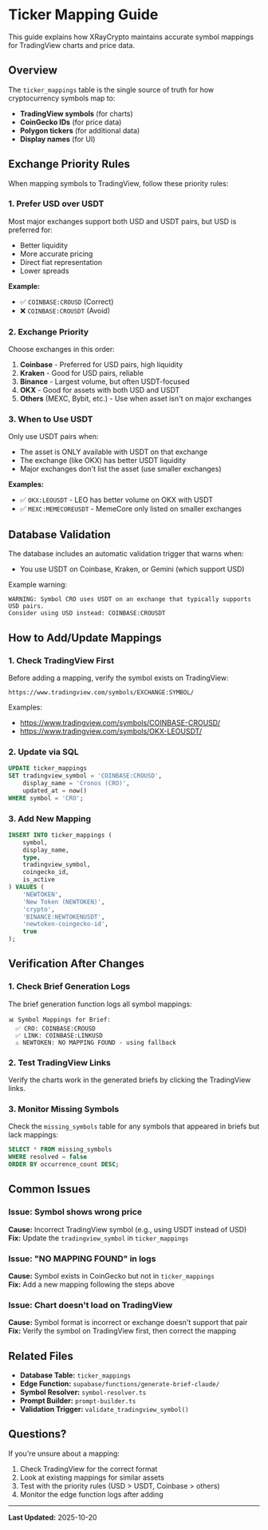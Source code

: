 # Ticker Mapping Guide

This guide explains how XRayCrypto maintains accurate symbol mappings for TradingView charts and price data.

## Overview

The `ticker_mappings` table is the single source of truth for how cryptocurrency symbols map to:
- **TradingView symbols** (for charts)
- **CoinGecko IDs** (for price data)
- **Polygon tickers** (for additional data)
- **Display names** (for UI)

## Exchange Priority Rules

When mapping symbols to TradingView, follow these priority rules:

### 1. **Prefer USD over USDT**
Most major exchanges support both USD and USDT pairs, but USD is preferred for:
- Better liquidity
- More accurate pricing
- Direct fiat representation
- Lower spreads

**Example:**
- ✅ `COINBASE:CROUSD` (Correct)
- ❌ `COINBASE:CROUSDT` (Avoid)

### 2. **Exchange Priority**
Choose exchanges in this order:
1. **Coinbase** - Preferred for USD pairs, high liquidity
2. **Kraken** - Good for USD pairs, reliable
3. **Binance** - Largest volume, but often USDT-focused
4. **OKX** - Good for assets with both USD and USDT
5. **Others** (MEXC, Bybit, etc.) - Use when asset isn't on major exchanges

### 3. **When to Use USDT**
Only use USDT pairs when:
- The asset is ONLY available with USDT on that exchange
- The exchange (like OKX) has better USDT liquidity
- Major exchanges don't list the asset (use smaller exchanges)

**Examples:**
- ✅ `OKX:LEOUSDT` - LEO has better volume on OKX with USDT
- ✅ `MEXC:MEMECOREUSDT` - MemeCore only listed on smaller exchanges

## Database Validation

The database includes an automatic validation trigger that warns when:
- You use USDT on Coinbase, Kraken, or Gemini (which support USD)

Example warning:
```
WARNING: Symbol CRO uses USDT on an exchange that typically supports USD pairs. 
Consider using USD instead: COINBASE:CROUSDT
```

## How to Add/Update Mappings

### 1. **Check TradingView First**
Before adding a mapping, verify the symbol exists on TradingView:
```
https://www.tradingview.com/symbols/EXCHANGE:SYMBOL/
```

Examples:
- https://www.tradingview.com/symbols/COINBASE-CROUSD/
- https://www.tradingview.com/symbols/OKX-LEOUSDT/

### 2. **Update via SQL**
```sql
UPDATE ticker_mappings
SET tradingview_symbol = 'COINBASE:CROUSD',
    display_name = 'Cronos (CRO)',
    updated_at = now()
WHERE symbol = 'CRO';
```

### 3. **Add New Mapping**
```sql
INSERT INTO ticker_mappings (
    symbol,
    display_name,
    type,
    tradingview_symbol,
    coingecko_id,
    is_active
) VALUES (
    'NEWTOKEN',
    'New Token (NEWTOKEN)',
    'crypto',
    'BINANCE:NEWTOKENUSDT',
    'newtoken-coingecko-id',
    true
);
```

## Verification After Changes

### 1. **Check Brief Generation Logs**
The brief generation function logs all symbol mappings:
```
📊 Symbol Mappings for Brief:
  ✅ CRO: COINBASE:CROUSD
  ✅ LINK: COINBASE:LINKUSD
  ⚠️ NEWTOKEN: NO MAPPING FOUND - using fallback
```

### 2. **Test TradingView Links**
Verify the charts work in the generated briefs by clicking the TradingView links.

### 3. **Monitor Missing Symbols**
Check the `missing_symbols` table for any symbols that appeared in briefs but lack mappings:
```sql
SELECT * FROM missing_symbols 
WHERE resolved = false 
ORDER BY occurrence_count DESC;
```

## Common Issues

### Issue: Symbol shows wrong price
**Cause:** Incorrect TradingView symbol (e.g., using USDT instead of USD)  
**Fix:** Update the `tradingview_symbol` in `ticker_mappings`

### Issue: "NO MAPPING FOUND" in logs
**Cause:** Symbol exists in CoinGecko but not in `ticker_mappings`  
**Fix:** Add a new mapping following the steps above

### Issue: Chart doesn't load on TradingView
**Cause:** Symbol format is incorrect or exchange doesn't support that pair  
**Fix:** Verify the symbol on TradingView first, then correct the mapping

## Related Files

- **Database Table:** `ticker_mappings`
- **Edge Function:** `supabase/functions/generate-brief-claude/`
- **Symbol Resolver:** `symbol-resolver.ts`
- **Prompt Builder:** `prompt-builder.ts`
- **Validation Trigger:** `validate_tradingview_symbol()`

## Questions?

If you're unsure about a mapping:
1. Check TradingView for the correct format
2. Look at existing mappings for similar assets
3. Test with the priority rules (USD > USDT, Coinbase > others)
4. Monitor the edge function logs after adding

---

**Last Updated:** 2025-10-20
